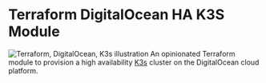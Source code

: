 # Terraform DigitalOcean HA K3S Module
![Terraform, DigitalOcean, K3s illustration](https://res.cloudinary.com/qunux/image/upload/v1618678927/terraform-digitalocean-k3s-repo-logo_puhk1j.svg)
An opinionated Terraform module to provision a high availability [K3s](https://k3s.io/) cluster on the DigitalOcean cloud platform.